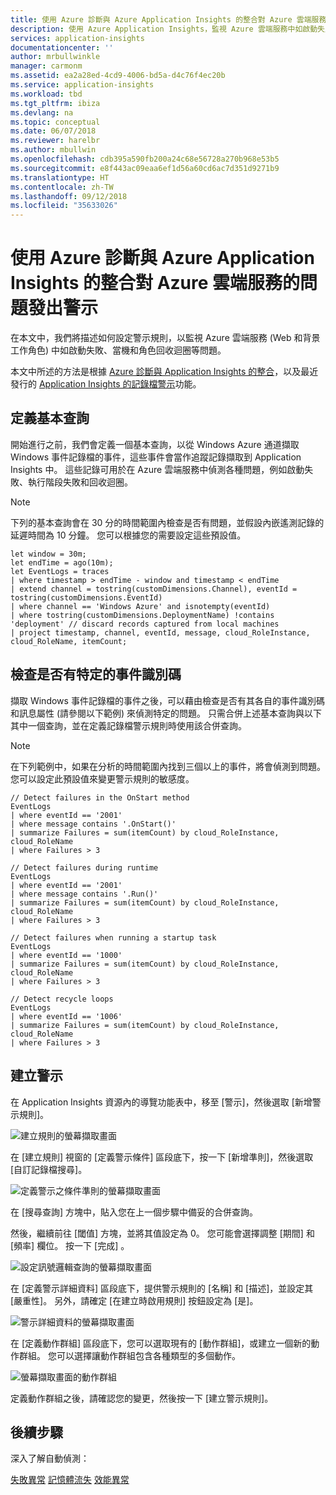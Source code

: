 ```yaml
---
title: 使用 Azure 診斷與 Azure Application Insights 的整合對 Azure 雲端服務的問題發出警示 | Microsoft Docs
description: 使用 Azure Application Insights，監視 Azure 雲端服務中如啟動失敗、當機和角色回收迴圈等問題
services: application-insights
documentationcenter: ''
author: mrbullwinkle
manager: carmonm
ms.assetid: ea2a28ed-4cd9-4006-bd5a-d4c76f4ec20b
ms.service: application-insights
ms.workload: tbd
ms.tgt_pltfrm: ibiza
ms.devlang: na
ms.topic: conceptual
ms.date: 06/07/2018
ms.reviewer: harelbr
ms.author: mbullwin
ms.openlocfilehash: cdb395a590fb200a24c68e56728a270b968e53b5
ms.sourcegitcommit: e8f443ac09eaa6ef1d56a60cd6ac7d351d9271b9
ms.translationtype: HT
ms.contentlocale: zh-TW
ms.lasthandoff: 09/12/2018
ms.locfileid: "35633026"
---
```

# <a name="alert-on-issues-in-azure-cloud-services-using-the-azure-diagnostics-integration-with-azure-application-insights"></a>使用 Azure 診斷與 Azure Application Insights 的整合對 Azure 雲端服務的問題發出警示

在本文中，我們將描述如何設定警示規則，以監視 Azure 雲端服務 (Web 和背景工作角色) 中如啟動失敗、當機和角色回收迴圈等問題。

本文中所述的方法是根據 [Azure 診斷與 Application Insights 的整合](https://azure.microsoft.com/blog/azure-diagnostics-integration-with-application-insights/)，以及最近發行的 [Application Insights 的記錄檔警示](https://azure.microsoft.com/blog/log-alerts-for-application-insights-preview/)功能。

## <a name="define-a-base-query"></a>定義基本查詢

開始進行之前，我們會定義一個基本查詢，以從 Windows Azure 通道擷取 Windows 事件記錄檔的事件，這些事件會當作追蹤記錄擷取到 Application Insights 中。
這些記錄可用於在 Azure 雲端服務中偵測各種問題，例如啟動失敗、執行階段失敗和回收迴圈。

> [!NOTE]
> 下列的基本查詢會在 30 分的時間範圍內檢查是否有問題，並假設內嵌遙測記錄的延遲時間為 10 分鐘。 您可以根據您的需要設定這些預設值。

```
let window = 30m;
let endTime = ago(10m);
let EventLogs = traces
| where timestamp > endTime - window and timestamp < endTime
| extend channel = tostring(customDimensions.Channel), eventId = tostring(customDimensions.EventId)
| where channel == 'Windows Azure' and isnotempty(eventId)
| where tostring(customDimensions.DeploymentName) !contains 'deployment' // discard records captured from local machines
| project timestamp, channel, eventId, message, cloud_RoleInstance, cloud_RoleName, itemCount;
```

## <a name="check-for-specific-event-ids"></a>檢查是否有特定的事件識別碼

擷取 Windows 事件記錄檔的事件之後，可以藉由檢查是否有其各自的事件識別碼和訊息屬性 (請參閱以下範例) 來偵測特定的問題。
只需合併上述基本查詢與以下其中一個查詢，並在定義記錄檔警示規則時使用該合併查詢。

> [!NOTE]
> 在下列範例中，如果在分析的時間範圍內找到三個以上的事件，將會偵測到問題。 您可以設定此預設值來變更警示規則的敏感度。

```
// Detect failures in the OnStart method
EventLogs
| where eventId == '2001'
| where message contains '.OnStart()'
| summarize Failures = sum(itemCount) by cloud_RoleInstance, cloud_RoleName
| where Failures > 3
```

```
// Detect failures during runtime
EventLogs
| where eventId == '2001'
| where message contains '.Run()'
| summarize Failures = sum(itemCount) by cloud_RoleInstance, cloud_RoleName
| where Failures > 3
```

```
// Detect failures when running a startup task
EventLogs
| where eventId == '1000'
| summarize Failures = sum(itemCount) by cloud_RoleInstance, cloud_RoleName
| where Failures > 3
```

```
// Detect recycle loops
EventLogs
| where eventId == '1006'
| summarize Failures = sum(itemCount) by cloud_RoleInstance, cloud_RoleName
| where Failures > 3
```

## <a name="create-an-alert"></a>建立警示

在 Application Insights 資源內的導覽功能表中，移至 [警示]，然後選取 [新增警示規則]。

![建立規則的螢幕擷取畫面](./media/app-insights-proactive-cloud-services/001.png)

在 [建立規則] 視窗的 [定義警示條件] 區段底下，按一下 [新增準則]，然後選取 [自訂記錄檔搜尋]。

![定義警示之條件準則的螢幕擷取畫面](./media/app-insights-proactive-cloud-services/002.png)

在 [搜尋查詢] 方塊中，貼入您在上一個步驟中備妥的合併查詢。

然後，繼續前往 [閾值] 方塊，並將其值設定為 0。 您可能會選擇調整 [期間] 和 [頻率] 欄位。
按一下 [完成] 。

![設定訊號邏輯查詢的螢幕擷取畫面](./media/app-insights-proactive-cloud-services/003.png)

在 [定義警示詳細資料] 區段底下，提供警示規則的 [名稱] 和 [描述]，並設定其 [嚴重性]。
另外，請確定 [在建立時啟用規則] 按鈕設定為 [是]。

![警示詳細資料的螢幕擷取畫面](./media/app-insights-proactive-cloud-services/004.png)

在 [定義動作群組] 區段底下，您可以選取現有的 [動作群組]，或建立一個新的動作群組。
您可以選擇讓動作群組包含各種類型的多個動作。

![螢幕擷取畫面的動作群組](./media/app-insights-proactive-cloud-services/005.png)

定義動作群組之後，請確認您的變更，然後按一下 [建立警示規則]。

## <a name="next-steps"></a>後續步驟

深入了解自動偵測：

[失敗異常](app-insights-proactive-failure-diagnostics.md)
[記憶體流失](app-insights-proactive-potential-memory-leak.md)
[效能異常](app-insights-proactive-performance-diagnostics.md)

